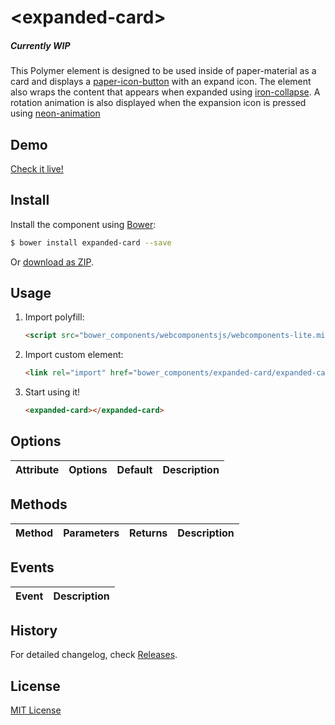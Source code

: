 # &lt;expanded-card&gt;
##### Currently WIP  

This Polymer element  is designed to be used inside of paper-material as a card and displays a [paper-icon-button](https://elements.polymer-project.org/elements/paper-icon-button) with an expand icon. The element also wraps the content that appears when expanded using [iron-collapse](https://elements.polymer-project.org/elements/iron-collapse). A rotation animation is also displayed when the expansion icon is pressed using [neon-animation](https://elements.polymer-project.org/elements/neon-animation)

## Demo

[Check it live!](http://JoeWells.github.io/expanded-card)

## Install

Install the component using [Bower](http://bower.io/):

```sh
$ bower install expanded-card --save
```

Or [download as ZIP](https://github.com/JoeWells/expanded-card/archive/master.zip).

## Usage

1. Import polyfill:

    ```html
    <script src="bower_components/webcomponentsjs/webcomponents-lite.min.js"></script>
    ```

2. Import custom element:

    ```html
    <link rel="import" href="bower_components/expanded-card/expanded-card.html">
    ```

3. Start using it!  
    ```html
    <expanded-card></expanded-card>
    ```

## Options

Attribute         | Options     | Default      | Description
---               | ---         | ---          | ---

## Methods

Method           | Parameters                              | Returns     | Description
---              | ---                                     | ---         | ---


## Events

Event         | Description
---           | ---

## History

For detailed changelog, check [Releases](https://github.com/JoeWells/expanded-card/releases).

## License

[MIT License](http://opensource.org/licenses/MIT)
